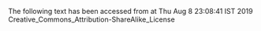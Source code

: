 The following text has been accessed from at Thu Aug 8 23:08:41 IST 2019
Creative_Commons_Attribution-ShareAlike_License

